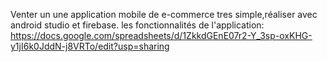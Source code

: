 Venter un une application mobile de e-commerce tres simple,réaliser avec android studio et firebase.
les fonctionnalités de l'application: https://docs.google.com/spreadsheets/d/1ZkkdGEnE07r2-Y_3sp-oxKHG-y1jI6k0JddN-j8VRTo/edit?usp=sharing
